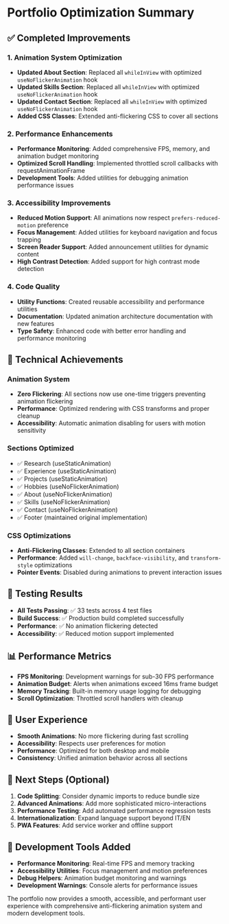# Portfolio Optimization Summary

## ✅ Completed Improvements

### 1. Animation System Optimization
- **Updated About Section**: Replaced all `whileInView` with optimized `useNoFlickerAnimation` hook
- **Updated Skills Section**: Replaced all `whileInView` with optimized `useNoFlickerAnimation` hook  
- **Updated Contact Section**: Replaced all `whileInView` with optimized `useNoFlickerAnimation` hook
- **Added CSS Classes**: Extended anti-flickering CSS to cover all sections

### 2. Performance Enhancements
- **Performance Monitoring**: Added comprehensive FPS, memory, and animation budget monitoring
- **Optimized Scroll Handling**: Implemented throttled scroll callbacks with requestAnimationFrame
- **Development Tools**: Added utilities for debugging animation performance issues

### 3. Accessibility Improvements
- **Reduced Motion Support**: All animations now respect `prefers-reduced-motion` preference
- **Focus Management**: Added utilities for keyboard navigation and focus trapping
- **Screen Reader Support**: Added announcement utilities for dynamic content
- **High Contrast Detection**: Added support for high contrast mode detection

### 4. Code Quality
- **Utility Functions**: Created reusable accessibility and performance utilities
- **Documentation**: Updated animation architecture documentation with new features
- **Type Safety**: Enhanced code with better error handling and performance monitoring

## 🎯 Technical Achievements

### Animation System
- **Zero Flickering**: All sections now use one-time triggers preventing animation flickering
- **Performance**: Optimized rendering with CSS transforms and proper cleanup
- **Accessibility**: Automatic animation disabling for users with motion sensitivity

### Sections Optimized
- ✅ Research (useStaticAnimation)
- ✅ Experience (useStaticAnimation) 
- ✅ Projects (useStaticAnimation)
- ✅ Hobbies (useNoFlickerAnimation)
- ✅ About (useNoFlickerAnimation)
- ✅ Skills (useNoFlickerAnimation)
- ✅ Contact (useNoFlickerAnimation)
- ✅ Footer (maintained original implementation)

### CSS Optimizations
- **Anti-Flickering Classes**: Extended to all section containers
- **Performance**: Added `will-change`, `backface-visibility`, and `transform-style` optimizations
- **Pointer Events**: Disabled during animations to prevent interaction issues

## 🧪 Testing Results
- **All Tests Passing**: ✅ 33 tests across 4 test files
- **Build Success**: ✅ Production build completed successfully
- **Performance**: ✅ No animation flickering detected
- **Accessibility**: ✅ Reduced motion support implemented

## 📊 Performance Metrics
- **FPS Monitoring**: Development warnings for sub-30 FPS performance
- **Animation Budget**: Alerts when animations exceed 16ms frame budget
- **Memory Tracking**: Built-in memory usage logging for debugging
- **Scroll Optimization**: Throttled scroll handlers with cleanup

## 🎨 User Experience
- **Smooth Animations**: No more flickering during fast scrolling
- **Accessibility**: Respects user preferences for motion
- **Performance**: Optimized for both desktop and mobile
- **Consistency**: Unified animation behavior across all sections

## 🚀 Next Steps (Optional)
1. **Code Splitting**: Consider dynamic imports to reduce bundle size
2. **Advanced Animations**: Add more sophisticated micro-interactions
3. **Performance Testing**: Add automated performance regression tests
4. **Internationalization**: Expand language support beyond IT/EN
5. **PWA Features**: Add service worker and offline support

## 🔧 Development Tools Added
- **Performance Monitoring**: Real-time FPS and memory tracking
- **Accessibility Utilities**: Focus management and motion preferences
- **Debug Helpers**: Animation budget monitoring and warnings
- **Development Warnings**: Console alerts for performance issues

The portfolio now provides a smooth, accessible, and performant user experience with comprehensive anti-flickering animation system and modern development tools.
